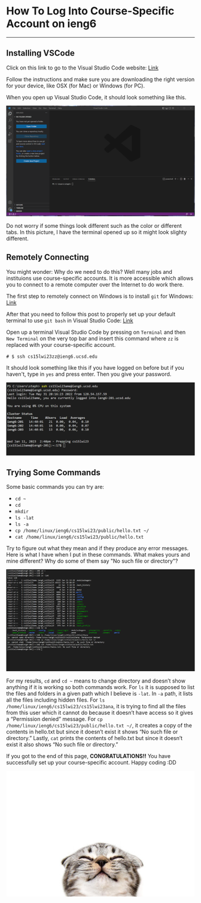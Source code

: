# How To Log Into Course-Specific Account on ieng6
----
## Installing VSCode

Click on this link to go to the Visual Studio Code website: 
[Link](https://code.visualstudio.com/)

Follow the instructions and make sure you are downloading the right 
version for your device, like OSX (for Mac) or Windows (for PC).

When you open up Visual Studio Code, it should look something like this.

![Image](vscode_image.png)

Do not worry if some things look different such as the color or different tabs.
In this picture, I have the terminal opened up so it might look slighty
different. 

## Remotely Connecting

You might wonder: Why do we need to do this? Well many jobs and instituions use
course-specific accounts. It is more accessible which allows you to connect to 
a remote computer over the Internet to do work there. 

The first step to remotely connect on Windows is to install `git` for Windows: 
[Link](https://gitforwindows.org/)

After that you need to follow this post to properly set up your default terminal 
to use `git bash` in Visual Studio Code: [Link](https://stackoverflow.com/questions/42606837/how-do-i-use-bash-on-windows-from-the-visual-studio-code-integrated-terminal/50527994#50527994)

Open up a terminal Visual Studio Code by pressing on `Terminal` and then `New Terminal` on the very top bar and insert this command where `zz` is replaced with your course-specific account. 

```
# $ ssh cs15lwi23zz@ieng6.ucsd.edu
```

It should look something like this if you have logged on before but if you haven't, type in `yes` and press enter. Then you give your password. 

![Image](remote_connecting.png)

## Trying Some Commands

Some basic commands you can try are:
* `cd ~`
* `cd`
* `mkdir`
* `ls -lat`
* `ls -a`
* `cp /home/linux/ieng6/cs15lwi23/public/hello.txt ~/`
* `cat /home/linux/ieng6/cs15lwi23/public/hello.txt`

Try to figure out what they mean and if they produce any error messages. Here is what I have when I put in these commands. What makes yours and mine different? Why do some of them say "No such file or directory"? 

![Image](code_commands.png)

For my results, `cd` and `cd ~` means to change directory and doesn’t show anything if it is working so both commands work. For `ls` it is supposed to list the files and folders in a given path which I believe is `-lat`. In `-a` path, it lists all the files including hidden files. For `ls /home/linux/ieng6/cs15lwi23/cs15lwi23ana`, it is trying to find all the files from this user which it cannot do because it doesn’t have access so it gives a “Permission denied” message. For `cp /home/linux/ieng6/cs15lwi23/public/hello.txt ~/`, it creates a copy of the contents in hello.txt but since it doesn’t exist it shows “No such file or directory.” Lastly, `cat` prints the contents of hello.txt but since it doesn’t exist it also shows “No such file or directory.”

If you got to the end of this page, **CONGRATULATIONS!!** You have successfully set up your course-specific account. Happy coding :DD 

![Image](360_F_307968645_mUnl6JiKrvODZlPKOqG1H5Td22OLNVS0.jpg)


